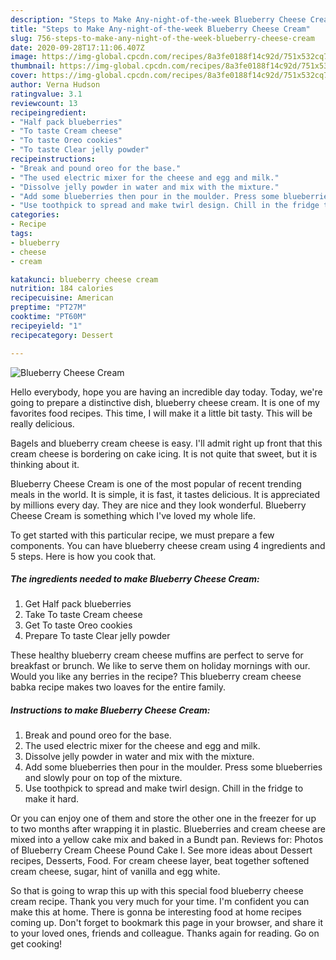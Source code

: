 ```yaml
---
description: "Steps to Make Any-night-of-the-week Blueberry Cheese Cream"
title: "Steps to Make Any-night-of-the-week Blueberry Cheese Cream"
slug: 756-steps-to-make-any-night-of-the-week-blueberry-cheese-cream
date: 2020-09-28T17:11:06.407Z
image: https://img-global.cpcdn.com/recipes/8a3fe0188f14c92d/751x532cq70/blueberry-cheese-cream-recipe-main-photo.jpg
thumbnail: https://img-global.cpcdn.com/recipes/8a3fe0188f14c92d/751x532cq70/blueberry-cheese-cream-recipe-main-photo.jpg
cover: https://img-global.cpcdn.com/recipes/8a3fe0188f14c92d/751x532cq70/blueberry-cheese-cream-recipe-main-photo.jpg
author: Verna Hudson
ratingvalue: 3.1
reviewcount: 13
recipeingredient:
- "Half pack blueberries"
- "To taste Cream cheese"
- "To taste Oreo cookies"
- "To taste Clear jelly powder"
recipeinstructions:
- "Break and pound oreo for the base."
- "The used electric mixer for the cheese and egg and milk."
- "Dissolve jelly powder in water and mix with the mixture."
- "Add some blueberries then pour in the moulder. Press some blueberries and slowly pour on top of the mixture."
- "Use toothpick to spread and make twirl design. Chill in the fridge to make it hard."
categories:
- Recipe
tags:
- blueberry
- cheese
- cream

katakunci: blueberry cheese cream 
nutrition: 184 calories
recipecuisine: American
preptime: "PT27M"
cooktime: "PT60M"
recipeyield: "1"
recipecategory: Dessert

---
```



![Blueberry Cheese Cream](https://img-global.cpcdn.com/recipes/8a3fe0188f14c92d/751x532cq70/blueberry-cheese-cream-recipe-main-photo.jpg)

Hello everybody, hope you are having an incredible day today. Today, we're going to prepare a distinctive dish, blueberry cheese cream. It is one of my favorites food recipes. This time, I will make it a little bit tasty. This will be really delicious.

Bagels and blueberry cream cheese is easy. I&#39;ll admit right up front that this cream cheese is bordering on cake icing. It is not quite that sweet, but it is thinking about it.

Blueberry Cheese Cream is one of the most popular of recent trending meals in the world. It is simple, it is fast, it tastes delicious. It is appreciated by millions every day. They are nice and they look wonderful. Blueberry Cheese Cream is something which I've loved my whole life.


To get started with this particular recipe, we must prepare a few components. You can have blueberry cheese cream using 4 ingredients and 5 steps. Here is how you cook that.

<!--inarticleads1-->

##### The ingredients needed to make Blueberry Cheese Cream:

1. Get Half pack blueberries
1. Take To taste Cream cheese
1. Get To taste Oreo cookies
1. Prepare To taste Clear jelly powder


These healthy blueberry cream cheese muffins are perfect to serve for breakfast or brunch. We like to serve them on holiday mornings with our. Would you like any berries in the recipe? This blueberry cream cheese babka recipe makes two loaves for the entire family. 

<!--inarticleads2-->

##### Instructions to make Blueberry Cheese Cream:

1. Break and pound oreo for the base.
1. The used electric mixer for the cheese and egg and milk.
1. Dissolve jelly powder in water and mix with the mixture.
1. Add some blueberries then pour in the moulder. Press some blueberries and slowly pour on top of the mixture.
1. Use toothpick to spread and make twirl design. Chill in the fridge to make it hard.


Or you can enjoy one of them and store the other one in the freezer for up to two months after wrapping it in plastic. Blueberries and cream cheese are mixed into a yellow cake mix and baked in a Bundt pan. Reviews for: Photos of Blueberry Cream Cheese Pound Cake I. See more ideas about Dessert recipes, Desserts, Food. For cream cheese layer, beat together softened cream cheese, sugar, hint of vanilla and egg white. 

So that is going to wrap this up with this special food blueberry cheese cream recipe. Thank you very much for your time. I'm confident you can make this at home. There is gonna be interesting food at home recipes coming up. Don't forget to bookmark this page in your browser, and share it to your loved ones, friends and colleague. Thanks again for reading. Go on get cooking!
